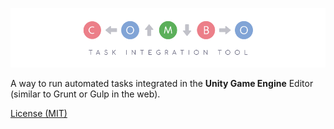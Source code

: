 ![Combo: Task Integration Tool][logo]


A way to run automated tasks integrated in the **Unity Game Engine** Editor (similar to Grunt or Gulp in the web).

[License (MIT)][license]

[logo]: Editor/Logo/Combo-Logo-Banner_CC-BY-ND_by-Bruno-Araujo.png
[license]: LICENSE
